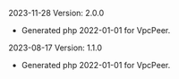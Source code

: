 2023-11-28 Version: 2.0.0
- Generated php 2022-01-01 for VpcPeer.

2023-08-17 Version: 1.1.0
- Generated php 2022-01-01 for VpcPeer.


